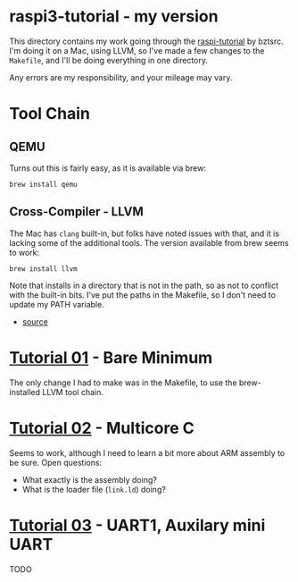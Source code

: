 # raspi3-tutorial - my version

This directory contains my work going through the [raspi-tutorial](https://github.com/bztsrc/raspi3-tutorial) by bztsrc.
I'm doing it on a Mac, using LLVM, so I've made a few changes to the `Makefile`, and I'll be doing everything in one directory.

Any errors are my responsibility, and your mileage may vary.


# Tool Chain

## QEMU

Turns out this is fairly easy, as it is available via brew:

    brew install qemu

## Cross-Compiler - LLVM

The Mac has `clang` built-in, but folks have noted issues with that, and it is lacking some of
the additional tools. The version available from brew seems to work:

    brew install llvm

Note that installs in a directory that is not in the path, so as not to conflict with the built-in
bits. I've put the paths in the Makefile, so I don't need to update my PATH variable.

* [source](https://embeddedartistry.com/blog/2017/2/20/installing-clangllvm-on-osx)


# [Tutorial 01](https://github.com/bztsrc/raspi3-tutorial/tree/master/01_bareminimum) - Bare Minimum

The only change I had to make was in the Makefile, to use the brew-installed LLVM tool chain.


# [Tutorial 02](https://github.com/bztsrc/raspi3-tutorial/tree/master/02_multicorec) - Multicore C

Seems to work, although I need to learn a bit more about ARM assembly to be sure. Open questions:

* What exactly is the assembly doing?
* What is the loader file (`link.ld`) doing?


# [Tutorial 03](https://github.com/bztsrc/raspi3-tutorial/tree/master/03_uart1) - UART1, Auxilary mini UART

TODO

